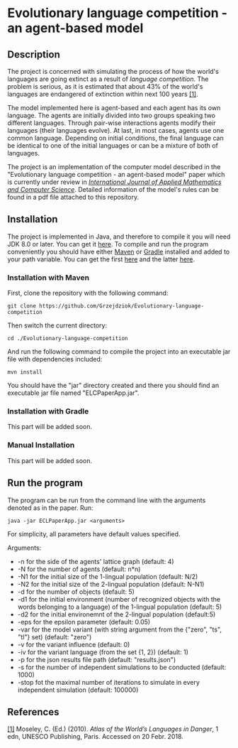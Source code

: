# Evolutionary language competition - an agent-based model
## Description
The project is concerned with simulating the process of how the world's languages are going extinct as a result of *language competition*. The problem is serious, as it is estimated that about 43% of the world's languages are endangered of extinction within next 100 years [[1]](http://www.unesco.org/languages-atlas/index.php?hl=en&page=atlasmap). 

The model implemented here is agent-based and each agent has its own language. The agents are initially divided into two groups speaking two different languages. Through pair-wise interactions agents modify their languages (their languages evolve). At last, in most cases, agents use one common language. Depending on initial conditions, the final language can be identical to one of the initial languages or can be a mixture of both of languages.

The project is an implementation of the computer model described in the "Evolutionary language competition - an agent-based model" paper which is currently under review in *[International Journal of Applied Mathematics and Computer Science](https://www.amcs.uz.zgora.pl/)*. Detailed information of the model's rules can be found in a pdf file attached to this repository.

## Installation
The project is implemented in Java, and therefore to compile it you will need JDK 8.0 or later. You can get it [here](https://www.oracle.com/technetwork/java/javase/downloads/index.html). To compile and run the program conveniently you should have either [Maven](https://maven.apache.org/) or [Gradle](https://gradle.org/) installed and added to your path variable. You can get the first [here](https://maven.apache.org/download.cgi/) and the latter [here](https://gradle.org/install/).
### Installation with Maven
First, clone the repository with the following command:
```
git clone https://github.com/Grzejdziok/Evolutionary-language-competition
```
Then switch the current directory:
```
cd ./Evolutionary-language-competition
```
And run the following command to compile the project into an executable jar file with dependencies included:
```
mvn install
```
You should have the "jar" directory created and there you should find an executable jar file named "ELCPaperApp.jar".
### Installation with Gradle
This part will be added soon.
### Manual Installation
This part will be added soon.
## Run the program
The program can be run from the command line with the arguments denoted as in the paper. Run:
```
java -jar ECLPaperApp.jar <arguments>
```

For simplicity, all parameters have default values specified.

Arguments:
- -n for the side of the agents' lattice graph (default: 4)
- -N for the number of agents (default: n*n)
- -N1 for the initial size of the 1-lingual population (default: N/2)
- -N2 for the initial size of the 2-lingual population (default: N-N1)
- -d for the number of objects (default: 5)
- -d1 for the initial environment (number of recognized objects with the words belonging to a language) of the 1-lingual population (default: 5)
- -d2 for the initial environemnt of the 2-lingual population (default:5)
- -eps for the epsilon parameter (default: 0.05)
- -var for the model variant (with string argument from the {"zero", "ts", "tl"} set) (default: "zero")
- -v for the variant influence (default: 0)
- -iv for the variant language (from the set {1, 2}) (default: 1)
- -p for the json results file path (default: "results.json")
- -s for the number of independent simulations to be conducted (default: 1000)
- -stop fot the maximal number of iterations to simulate in every independent simulation (default: 100000)


## References
[[1]](http://www.unesco.org/languages-atlas/index.php?hl=en&page=atlasmap) Moseley, C. (Ed.) (2010). *Atlas of the World’s Languages in Danger*, 1 edn, UNESCO Publishing, Paris. Accessed on 20 Febr. 2018.
